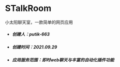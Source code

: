 # STalkRoom

小太阳聊天室，一款简单的网页应用

- ##### 创建人：putik-663

- ##### 创建时间：2021.09.29

- ##### 应用服务范围：即时web聊天与丰富的自动化插件功能
